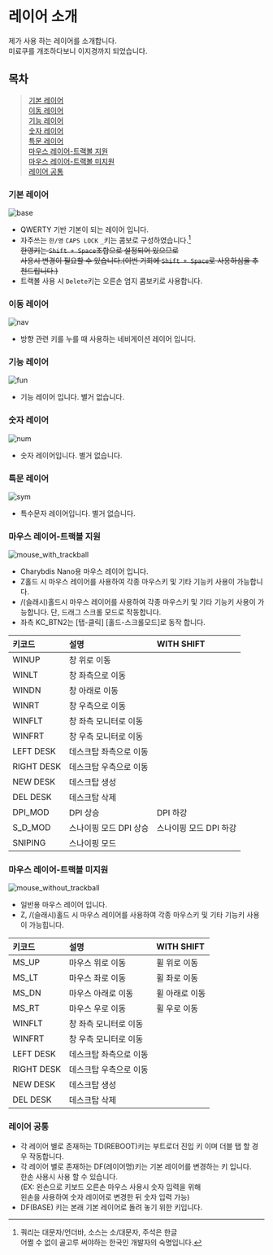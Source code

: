 # 레이어 소개
제가 사용 하는 레이어를 소개합니다.  
미료쿠를 개조하다보니 이지경까지 되었습니다.

## 목차
> [기본 레이어](#기본-레이어)  
> [이동 레이어](#이동-레이어)  
> [기능 레이어](#기능-레이어)  
> [숫자 레이어](#숫자-레이어)  
> [특문 레이어](#특문-레이어)  
> [마우스 레이어-트랙볼 지원](#마우스-레이어-트랙볼-지원)  
> [마우스 레이어-트랙볼 미지원](#마우스-레이어-트랙볼-미지원)  
> [레이어 공통](#레이어-공통)  

### 기본 레이어

![base](./base.svg)
- QWERTY 기반 기본이 되는 레이어 입니다.  
- 자주쓰는 `한/영` `CAPS LOCK` `_`키는 콤보로 구성하였습니다.[^1]  
~~한영키는 `Shift + Space`조합으로 설정되어 있으므로  
사용시 변경이 필요할 수 있습니다.(이번 기회에 `Shift + Space`로 사용하심을 추천드립니다.)~~
- 트랙볼 사용 시 `Delete`키는 오른손 엄지 콤보키로 사용합니다.

### 이동 레이어

![nav](./nav.svg)
- 방향 관련 키를 누를 때 사용하는 네비게이션 레이어 입니다.

### 기능 레이어

![fun](./fun.svg)
- 기능 레이어 입니다. 별거 없습니다.

### 숫자 레이어

![num](./num.svg)
- 숫자 레이어입니다. 별거 없습니다.

### 특문 레이어

![sym](./sym.svg)
- 특수문자 레이어입니다. 별거 없습니다.

### 마우스 레이어-트랙볼 지원

![mouse_with_trackball](./mouse_with_trackball.svg)
- Charybdis Nano용 마우스 레이어 입니다.  
- Z홀드 시 마우스 레이어를 사용하여 각종 마우스키 및 기타 기능키 사용이 가능합니다.  
- /(슬래시)홀드시 마우스 레이어를 사용하여 각종 마우스키 및 기타 기능키 사용이 가능합니다. 단, 드래그 스크롤 모드로 작동합니다.
- 좌측 KC_BTN2는 [탭-클릭] [홀드-스크롤모드]로 동작 합니다.

|키코드     |설명                                  |WITH SHIFT|
|:---------|:-------------------------------------|:-
|WINUP     |창 위로 이동                           |
|WINLT     |창 좌측으로 이동                       |
|WINDN     |창 아래로 이동                         |
|WINRT     |창 우측으로 이동                       |
|WINFLT    |창 좌측 모니터로 이동                  |
|WINFRT    |창 우측 모니터로 이동                  |
|LEFT DESK |데스크탑 좌측으로 이동                  |
|RIGHT DESK|데스크탑 우측으로 이동                  |
|NEW DESK  |데스크탑 생성                          |
|DEL DESK  |데스크탑 삭제                          |
|DPI_MOD   |DPI 상승                              |DPI 하강
|S_D_MOD   |스나이핑 모드 DPI 상승                 |스나이핑 모드 DPI 하강
|SNIPING   |스나이핑 모드                          |


### 마우스 레이어-트랙볼 미지원

![mouse_without_trackball](./mouse_without_trackball.svg)
- 일반용 마우스 레이어 입니다.  
- Z, /(슬래시)홀드 시 마우스 레이어를 사용하여 각종 마우스키 및 기타 기능키 사용이 가능힙니다.  

|키코드     | 설명                                 |WITH SHIFT|
|:---------|:-------------------------------------|:-
|MS_UP     |마우스 위로 이동                       |휠 위로 이동
|MS_LT     |마우스 좌로 이동                       |휠 좌로 이동
|MS_DN     |마우스 아래로 이동                     |휠 아래로 이동
|MS_RT     |마우스 우로 이동                       |휠 우로 이동
|WINFLT    |창 좌측 모니터로 이동                  |
|WINFRT    |창 우측 모니터로 이동                  |
|LEFT DESK |데스크탑 좌측으로 이동                  |
|RIGHT DESK|데스크탑 우측으로 이동                  |
|NEW DESK  |데스크탑 생성                          |
|DEL DESK  |데스크탑 삭제                          |

### 레이어 공통
- 각 레이어 별로 존재하는 TD(REBOOT)키는 부트로더 진입 키 이며 더블 탭 할 경우 작동합니다.
- 각 레이어 별로 존재하는 DF(레이어명)키는 기본 레이어를 변경하는 키 입니다.  
한손 사용시 사용 할 수 있습니다.  
(EX: 왼손으로 키보드 오른손 마우스 사용시 숫자 입력을 위해  
왼손을 사용하여 숫자 레이어로 변경한 뒤 숫자 입력 가능)  
- DF(BASE) 키는 본래 기본 레이어로 돌려 놓기 위한 키입니다.

[^1]: 쿼리는 대문자/언더바, 소스는 소/대문자, 주석은 한글  
어쩔 수 없이 골고루 써야하는 한국인 개발자의 숙명입니다.